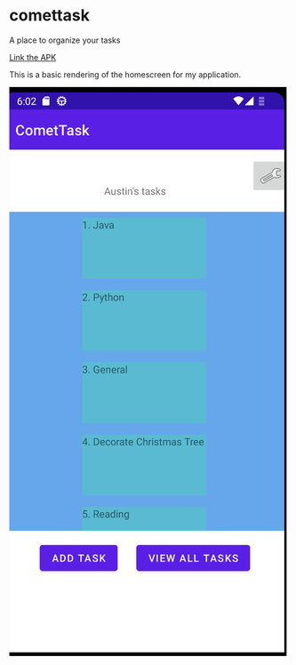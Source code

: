 # comettask
A place to organize your tasks

[Link the APK](app/build/intermediates/apk/debug/app-debug.apk)

This is a basic rendering of the homescreen for my application.

![The Home Screen](screenshots/day3.png)
